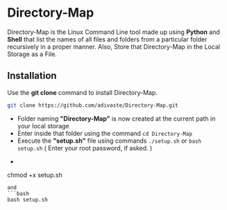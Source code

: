 # Directory-Map

Directory-Map is the Linux Command Line tool made up using **Python** and **Shell** that list the names of all files and folders from a particular folder recursively in a proper manner. Also, Store that Directory-Map in the Local Storage as a File.
## Installation

Use the **git clone** command to install Directory-Map.

```bash
git clone https://github.com/adivaste/Directory-Map.git
```
* Folder naming **"Directory-Map"** is now created at the current path in your local storage
* Enter inside that folder using the command ```cd Directory-Map```
* Execute the **"setup.sh"** file using commands ```./setup.sh``` or ```bash setup.sh``` ( Enter your root password, if asked. )
* ```bash
chmod +x setup.sh
```
and
```bash 
bash setup.sh
```

